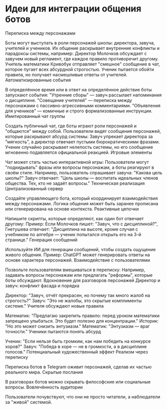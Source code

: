 # Идеи для интеграции общения ботов
Переписка между персонажами

Боты могут выступать в роли персонажей школы: директора, завуча, учителей и учеников.
Их общение раскрывает внутренние конфликты и парадоксы системы, например:
Директор Молочков обсуждает с завучем новый регламент, где каждое правило противоречит другому.
Учитель математики Кривобук отправляет "смешное" сообщение в чат, которое пугает всех абсурдной строгостью.
Ученик пытается обойти правила, но получает насмешливые ответы от учителей.
Автоматизированные события

В определённое время или в ответ на определённое действие боты запускают события:
"Утренние сборы" — завуч рассылает напоминания о дисциплине.
"Совещание учителей" — переписка между персонажами с пассивно-агрессивными комментариями.
"Объявления для учеников" — комичные и строго формализованные инструкции.
Имитированный чат группы

Создать публичный чат, где боты играют роли персонажей и "общаются" между собой.
Пользователи видят сообщения персонажей, которые раскрывают абсурд системы:
Завуч упрекает директора за "мягкость", а директор отвечает пустыми бюрократическими фразами.
Ученик случайно раскрывает нелепость системы, но его сообщение мгновенно подавляется официальной реакцией.
Игровые элементы

Чат может стать частью интерактивной игры:
Пользователи могут "подкидывать" фразы или вопросы персонажам, а боты реагируют в своём стиле.
Например, пользователь спрашивает завуча: "Какова цель школы?" Завуч отвечает: "Цель школы — воспитать идеальных членов общества. Тех, кто не задаёт вопросы."
Техническая реализация
Централизованный сервер

Создайте управляющего бота, который координирует взаимодействия между персонажами.
Логика общения может быть заранее прописана или сгенерирована на основе контекста.
Реактивные цепочки

Напишите скрипты, которые определяют, как один бот отвечает другому:
Пример: Если Молочков пишет: "Завуч, что с дисциплиной?", Гнетушева отвечает: "Дисциплина на высоте, кроме случая с учебником по алгебре — ученик попытался открыть его на 3-й странице."
Генерация сообщений

Используйте ИИ для генерации сообщений, чтобы создать ощущение живого общения.
Пример: ChatGPT может генерировать ответы на основе характера персонажей.
Взаимодействие с пользователями

Позвольте пользователям вмешиваться в переписку:
Например, задавать вопросы персонажам или предлагать "реформы", которые боты обсуждают.
Вдохновение для разговоров персонажей
Директор и завуч: конфликт фасада и порядка

Директор: "Завуч, отчёт прекрасен, но почему так много жалоб на строгость?"
Завуч: "Это не жалобы, это скрытые комплименты системе."
Учителя обсуждают новые правила

Математик: "Предлагаю закрепить правило: перед уроком математики запрещено улыбаться. Это будет полезно для концентрации."
Историк: "Но это может снизить энтузиазм."
Математик: "Энтузиазм — враг точности."
Ученики пытаются понять абсурд

Ученик: "Если нельзя быть громким, как нам победить на конкурсе хоров?"
Завуч: "Победа в хоре — не в громкости, а в дисциплине голосов."
Потенциальный художественный эффект
Реализм через переписку

Переписка ботов в Telegram оживит персонажей, сделав их частью реального мира.
Скрытые послания

В разговорах ботов можно скрывать философские или социальные вопросы.
Вовлечённость аудитории

Пользователи почувствуют, что они не просто читатели, а наблюдатели за "живой" системой.